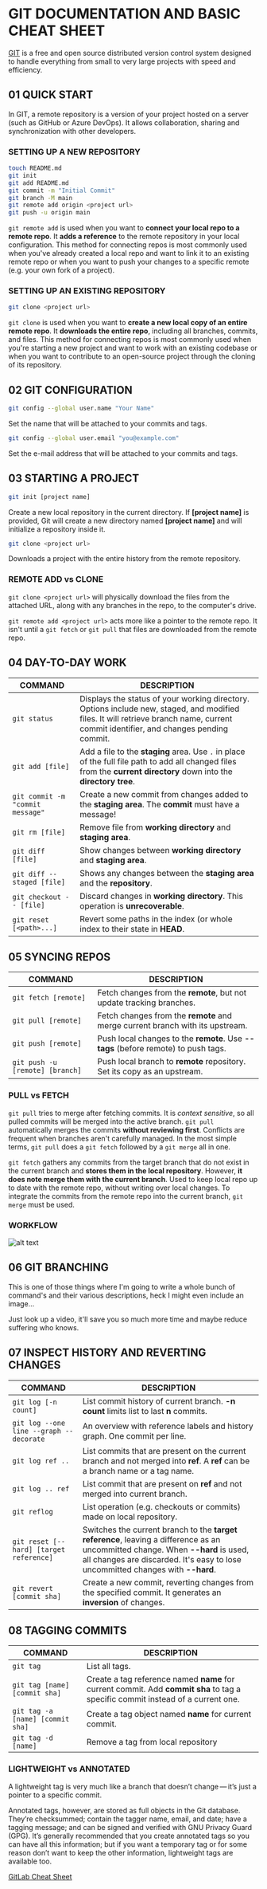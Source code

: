 # GIT DOCUMENTATION AND BASIC CHEAT SHEET
[GIT](git-scm.com) is a free and open source distributed version control system designed to handle everything from small to very large projects with speed and efficiency.



## 01 QUICK START
In GIT, a remote repository is a version of your project hosted on a server (such as GitHub or Azure DevOps). It allows collaboration, sharing and synchronization with other developers.


### SETTING UP A NEW REPOSITORY
```BASH
touch README.md
git init
git add README.md
git commit -m "Initial Commit"
git branch -M main
git remote add origin <project url>
git push -u origin main
```
`git remote add` is used when you want to **connect your local repo to a remote repo**. It **adds a reference** to the remote repository in your local configuration. This method for connecting repos is most commonly used when you've already created a local repo and want to link it to an existing remote repo or when you want to push your changes to a specific remote (e.g. your own fork of a project).


### SETTING UP AN EXISTING REPOSITORY
```BASH
git clone <project url>
```
`git clone` is used when you want to **create a new local copy of an entire remote repo**. It **downloads the entire repo**, including all branches, commits, and files. This method for connecting repos is most commonly used when you're starting a new project and want to work with an existing codebase or when you want to contribute to an open-source project through the cloning of its repository.


## 02 GIT CONFIGURATION
```BASH
git config --global user.name "Your Name"
```
Set the name that will be attached to your commits and tags.

```BASH
git config --global user.email "you@example.com"
```
Set the e-mail address that will be attached to your commits and tags.



## 03 STARTING A PROJECT
```BASH
git init [project name]
```
Create a new local repository in the current directory. If **[project name]** is provided, Git will create a new directory named **[project name]** and will initialize a repository inside it.

```BASH
git clone <project url>
```
Downloads a project with the entire history from the remote repository.

### REMOTE ADD vs CLONE
`git clone <project url>` will physically download the files from the attached URL, along with any branches in the repo, to the computer's drive.

`git remote add <project url>` acts more like a pointer to the remote repo. It isn't until a `git fetch` or `git pull` that files are downloaded from the remote repo.



## 04 DAY-TO-DAY WORK
| COMMAND | DESCRIPTION |
| --- | --- |
| `git status` | Displays the status of your working directory. Options include new, staged, and modified files. It will retrieve branch name, current commit identifier, and changes pending commit. |
| `git add [file]` | Add a file to the **staging** area. Use `.` in place of the full file path to add all changed files from the **current directory** down into the **directory tree**. |
| `git commit -m "commit message"` | Create a new commit from changes added to the **staging area**. The **commit** must have a message! |
| `git rm [file]` | Remove file from **working directory** and **staging area**.|
| `git diff [file]` | Show changes between **working directory** and **staging area**. |
| `git diff --staged [file]` | Shows any changes between the **staging area** and the **repository**. |
| `git checkout -- [file]` | Discard changes in **working directory**. This operation is **unrecoverable**. |
| `git reset [<path>...]` | Revert some paths in the index (or whole index to their state in **HEAD**. |



## 05 SYNCING REPOS
| COMMAND | DESCRIPTION |
| --- | --- |
| `git fetch [remote]` | Fetch changes from the **remote**, but not update tracking branches. |
| `git pull [remote]` | Fetch changes from the **remote** and merge current branch with its upstream. |
| `git push [remote]` | Push local changes to the **remote**. Use **--tags** (before remote) to push tags. |
| `git push -u [remote] [branch]` | Push local branch to **remote** repository. Set its copy as an upstream. |


### PULL vs FETCH
`git pull` tries to merge after fetching commits. It is *context sensitive*, so all pulled commits will be merged into the active branch. `git pull` automatically merges the commits **without reviewing first**. Conflicts are frequent when branches aren't carefully managed. In the most simple terms, `git pull` does a `git fetch` followed by a `git merge` all in one.

`git fetch` gathers any commits from the target branch that do not exist in the current branch and **stores them in the local repository**. However, **it does note merge them with the current branch**. Used to keep local repo up to date with the remote repo, without writing over local changes. To integrate the commits from the remote repo into the current branch, `git merge` must be used.


### WORKFLOW
![alt text][general workflow image]



## 06 GIT BRANCHING
This is one of those things where I'm going to write a whole bunch of command's and their various descriptions, heck I might even include an image...

Just look up a video, it'll save you so much more time and maybe reduce suffering who knows.



## 07 INSPECT HISTORY AND REVERTING CHANGES
| COMMAND | DESCRIPTION |
| --- | --- |
| `git log [-n count]` | List commit history of current branch. **-n count** limits list to last **n** commits. |
| `git log --one line --graph --decorate` | An overview with reference labels and history graph. One commit per line. |
| `git log ref ..` | List commits that are present on the current branch and not merged into **ref**. A **ref** can be a branch name or a tag name. |
| `git log .. ref` | List commit that are present on **ref** and not merged into current branch. |
| `git reflog` | List operation (e.g. checkouts or commits) made on local repository. |
| `git reset [--hard] [target reference]` | Switches the current branch to the **target reference**, leaving a difference as an uncommitted change. When **--hard** is used, all changes are discarded. It's easy to lose uncommitted changes with **--hard**. |
| `git revert [commit sha]` | Create a new commit, reverting changes from the specified commit. It generates an **inversion** of changes. |



## 08 TAGGING COMMITS
| COMMAND | DESCRIPTION |
| --- | --- |
| `git tag` | List all tags. |
| `git tag [name] [commit sha]` | Create a tag reference named **name** for current commit. Add **commit sha** to tag a specific commit instead of a current one. |
| `git tag -a [name] [commit sha]` | Create a tag object named **name** for current commit. |
| `git tag -d [name]` | Remove a tag from local repository |


### LIGHTWEIGHT vs ANNOTATED
A lightweight tag is very much like a branch that doesn’t change — it’s just a pointer to a specific commit.

Annotated tags, however, are stored as full objects in the Git database. They’re checksummed; contain the tagger name, email, and date; have a tagging message; and can be signed and verified with GNU Privacy Guard (GPG). It’s generally recommended that you create annotated tags so you can have all this information; but if you want a temporary tag or for some reason don’t want to keep the other information, lightweight tags are available too.



[GitLab Cheat Sheet](https://about.gitlab.com/images/press/git-cheat-sheet.pdf)

[general workflow image]: https://i.sstatic.net/qPcFI.png
